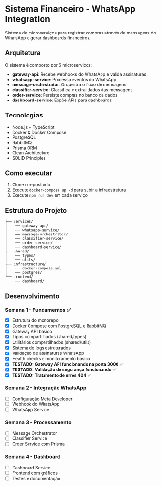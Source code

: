 # Sistema Financeiro - WhatsApp Integration

Sistema de microserviços para registrar compras através de mensagens do WhatsApp e gerar dashboards financeiros.

## Arquitetura

O sistema é composto por 6 microserviços:

- **gateway-api**: Recebe webhooks do WhatsApp e valida assinaturas
- **whatsapp-service**: Processa eventos do WhatsApp
- **message-orchestrator**: Orquestra o fluxo de mensagens
- **classifier-service**: Classifica e extrai dados das mensagens
- **order-service**: Persiste compras no banco de dados
- **dashboard-service**: Expõe APIs para dashboards

## Tecnologias

- Node.js + TypeScript
- Docker & Docker Compose
- PostgreSQL
- RabbitMQ
- Prisma ORM
- Clean Architecture
- SOLID Principles

## Como executar

1. Clone o repositório
2. Execute `docker-compose up -d` para subir a infraestrutura
3. Execute `npm run dev` em cada serviço

## Estrutura do Projeto

```
├── services/
│   ├── gateway-api/
│   ├── whatsapp-service/
│   ├── message-orchestrator/
│   ├── classifier-service/
│   ├── order-service/
│   └── dashboard-service/
├── shared/
│   ├── types/
│   └── utils/
├── infrastructure/
│   ├── docker-compose.yml
│   └── postgres/
└── frontend/
    └── dashboard/
```

## Desenvolvimento

### Semana 1 - Fundamentos ✅
- [x] Estrutura do monorepo
- [x] Docker Compose com PostgreSQL e RabbitMQ
- [x] Gateway API básico
- [x] Tipos compartilhados (shared/types)
- [x] Utilitários compartilhados (shared/utils)
- [x] Sistema de logs estruturados
- [x] Validação de assinaturas WhatsApp
- [x] Health checks e monitoramento básico
- [x] **TESTADO: Gateway API funcionando na porta 3000** ✅
- [x] **TESTADO: Validação de segurança funcionando** ✅
- [x] **TESTADO: Tratamento de erros 404** ✅

### Semana 2 - Integração WhatsApp
- [ ] Configuração Meta Developer
- [ ] Webhook do WhatsApp
- [ ] WhatsApp Service

### Semana 3 - Processamento
- [ ] Message Orchestrator
- [ ] Classifier Service
- [ ] Order Service com Prisma

### Semana 4 - Dashboard
- [ ] Dashboard Service
- [ ] Frontend com gráficos
- [ ] Testes e documentação
